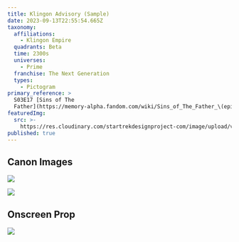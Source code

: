 ```yaml
---
title: Klingon Advisory (Sample)
date: 2023-09-13T22:55:54.665Z
taxonomy:
  affiliations:
    - Klingon Empire
  quadrants: Beta
  time: 2300s
  universes:
    - Prime
  franchise: The Next Generation
  types:
    - Pictogram
primary_reference: >
  S03E17 [Sins of The
  Father](https://memory-alpha.fandom.com/wiki/Sins_of_The_Father_\(episode\))
featuredImg:
  src: >-
    https://res.cloudinary.com/startrekdesignproject-com/image/upload/v1679275349/Klingon-Advisory.png
published: true
---
```


## Canon Images

![](https://res.cloudinary.com/startrekdesignproject-com/image/upload/v1679275349/45163828_5-sins-of-the-father.jpg)

![](https://res.cloudinary.com/startrekdesignproject-com/image/upload/v1679275349/45163828_5_sins_of_the_father_2.jpg)

## Onscreen Prop

![](https://res.cloudinary.com/startrekdesignproject-com/image/upload/v1679275349/Klingon_Advisory.jpg)
